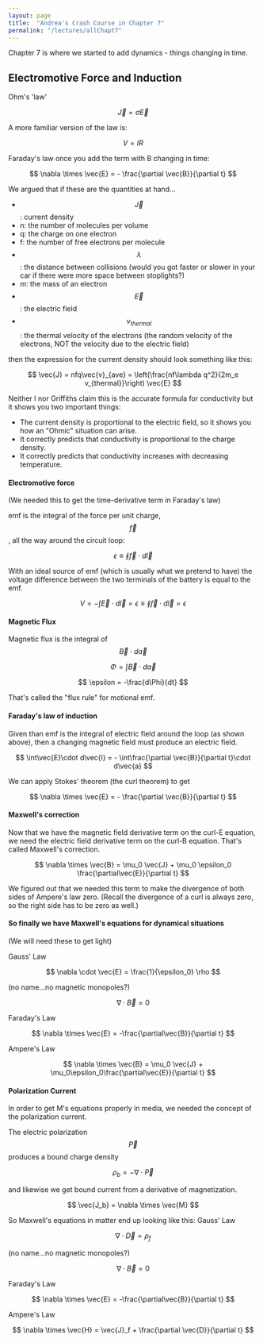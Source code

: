 ```yaml
---
layout: page
title:  "Andrea's Crash Course in Chapter 7"
permalink: "/lectures/allChapt7"
---
```


Chapter 7 is where we started to add dynamics - things changing in time.

## Electromotive Force and Induction

Ohm's 'law' 

$$
\vec{J} = \sigma \vec{E}
$$

A more familiar version of the law is:

$$
V = IR
$$

Faraday's law once you add the term with B changing in time:

$$
\nabla \times \vec{E} = - \frac{\partial \vec{B}}{\partial t}
$$

We argued that if these are the quantities at hand...

* $$\vec{J}$$: current density
* n: the number of molecules per volume
* q: the charge on one electron
* f: the number of free electrons per molecule
* $$\lambda$$: the distance between collisions (would you got faster or slower in your car if there were more space between stoplights?)
* m: the mass of an electron
* $$\vec{E}$$: the electric field
* $$v_{thermal}$$: the thermal velocity of the electrons (the random velocity of the electrons, NOT the velocity due to the electric field)

then the expression for the current density should look something like this:

$$
\vec{J} = nfq\vec{v}_{ave} = \left(\frac{nf\lambda q^2}{2m_e v_{thermal}}\right) \vec{E}
$$

Neither I nor Griffiths claim this is the accurate formula for
conductivity but it shows you two important things:
* The current density is proportional to the electric field, so it
shows you how an "Ohmic" situation can arise.
* It correctly predicts that conductivity is proportional to
the charge density.
* It correctly predicts that conductivity increases with decreasing
temperature.

#### Electromotive force
(We needed this to get the time-derivative term in Faraday's law)

emf is the integral of the force per unit charge, $$\vec{f}$$, all the way around the circuit
loop:

$$
\epsilon \equiv \oint \vec{f}\cdot d\vec{l}
$$

With an ideal source of emf (which is usually what we pretend to have) the voltage difference
between the two terminals of the battery is equal to the emf.

$$
V = -\int\vec{E}\cdot d\vec{l} = \epsilon \equiv \oint \vec{f}\cdot d\vec{l} = \epsilon
$$

#### Magnetic Flux
Magnetic flux is the integral of $$\vec{B}\cdot d\vec{a}$$

$$
\Phi = \int\vec{B}\cdot d\vec{a}
$$

$$
\epsilon = -\frac{d\Phi}{dt}
$$

That's called the "flux rule" for motional emf.


#### Faraday's law of induction

Given than emf is the integral of electric field around the loop (as shown above), then
a changing magnetic field must produce an electric field.  

$$
\int\vec{E}\cdot d\vec{l} = - \int\frac{\partial \vec{B}}{\partial t}\cdot d\vec{a}
$$

We can apply Stokes' theorem (the curl theorem) to get

$$
\nabla \times \vec{E} = - \frac{\partial \vec{B}}{\partial t}
$$

#### Maxwell's correction
Now that we have the magnetic field derivative term on the curl-E equation, we need
the electric field derivative term on the curl-B equation.  That's called Maxwell's
correction.

$$
\nabla \times \vec{B} = \mu_0 \vec{J} + \mu_0 \epsilon_0 \frac{\partial\vec{E}}{\partial t}
$$

We figured out that we needed this term to make the divergence of both sides of Ampere's law
zero. (Recall the divergence of a curl is always zero, so the right side has to be zero as well.)

#### So finally we have Maxwell's equations for dynamical situations
(We will need these to get light)

Gauss' Law

$$
\nabla \cdot \vec{E} = \frac{1}{\epsilon_0} \rho
$$

(no name...no magnetic monopoles?)

$$
\nabla \cdot \vec{B} = 0
$$

Faraday's Law

$$
\nabla \times \vec{E} = -\frac{\partial\vec{B}}{\partial t}
$$

Ampere's Law 

$$
\nabla \times \vec{B} = \mu_0 \vec{J} + \mu_0\epsilon_0\frac{\partial\vec{E}}{\partial t}
$$

#### Polarization Current
In order to get M's equations properly in media, we needed the concept of the
polarization current.

The electric polarization
$$\vec{P}$$ produces a bound charge density

$$
\rho_b = -\nabla \cdot \vec{P}
$$

and likewise we get bound current from a derivative of magnetization.

$$
\vec{J_b} = \nabla \times \vec{M}
$$

So Maxwell's equations in matter end up looking like this:
Gauss' Law

$$
\nabla \cdot \vec{D} = \rho_f
$$

(no name...no magnetic monopoles?)

$$
\nabla \cdot \vec{B} = 0
$$

Faraday's Law

$$
\nabla \times \vec{E} = -\frac{\partial\vec{B}}{\partial t}
$$

Ampere's Law 

$$
\nabla \times \vec{H} = \vec{J}_f + \frac{\partial \vec{D}}{\partial t}
$$
